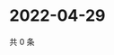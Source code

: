 # 2022-04-29

共 0 条

<!-- BEGIN WEIBO -->
<!-- 最后更新时间 Fri Apr 29 2022 04:00:52 GMT+0800 (China Standard Time) -->

<!-- END WEIBO -->
